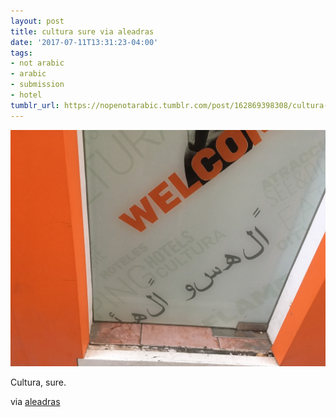 ```yaml
---
layout: post
title: cultura sure via aleadras
date: '2017-07-11T13:31:23-04:00'
tags:
- not arabic
- arabic
- submission
- hotel
tumblr_url: https://nopenotarabic.tumblr.com/post/162869398308/cultura-sure-via-aleadras
---
```

 ![](/tumblr_files/tumblr_osiaz8MdrP1tz29g7o1_1280.jpg)  

Cultura, sure.

via [aleadras](http://aleadras.tumblr.com/)

